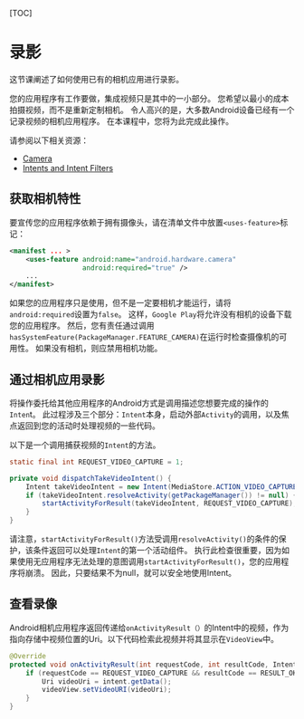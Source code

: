 [TOC]

# 录影

这节课阐述了如何使用已有的相机应用进行录影。

您的应用程序有工作要做，集成视频只是其中的一小部分。 您希望以最小的成本拍摄视频，而不是重新定制相机。 令人高兴的是，大多数Android设备已经有一个记录视频的相机应用程序。 在本课程中，您将为此完成此操作。

请参阅以下相关资源：

- [Camera](https://developer.android.com/guide/topics/media/camera.html)
- [Intents and Intent Filters](https://developer.android.com/guide/components/intents-filters.html)

## 获取相机特性

要宣传您的应用程序依赖于拥有摄像头，请在清单文件中放置`<uses-feature>`标记：

```xml
<manifest ... >
    <uses-feature android:name="android.hardware.camera"
                  android:required="true" />
    ...
</manifest>
```

如果您的应用程序只是使用，但不是一定要相机才能运行，请将`android:required`设置为`false`。 这样，`Google Play`将允许没有相机的设备下载您的应用程序。 然后，您有责任通过调用`hasSystemFeature(PackageManager.FEATURE_CAMERA)`在运行时检查摄像机的可用性。 如果没有相机，则应禁用相机功能。

## 通过相机应用录影

将操作委托给其他应用程序的Android方式是调用描述您想要完成的操作的`Inten`t。 此过程涉及三个部分：`Intent`本身，启动外部`Activity`的调用，以及焦点返回到您的活动时处理视频的一些代码。

以下是一个调用捕获视频的`Intent`的方法。

```java
static final int REQUEST_VIDEO_CAPTURE = 1;

private void dispatchTakeVideoIntent() {
    Intent takeVideoIntent = new Intent(MediaStore.ACTION_VIDEO_CAPTURE);
    if (takeVideoIntent.resolveActivity(getPackageManager()) != null) {
        startActivityForResult(takeVideoIntent, REQUEST_VIDEO_CAPTURE);
    }
}
```

请注意，`startActivityForResult()`方法受调用`resolveActivity()`的条件的保护，该条件返回可以处理`Intent`的第一个活动组件。 执行此检查很重要，因为如果使用无应用程序无法处理的意图调用`startActivityForResult()`，您的应用程序将崩溃。 因此，只要结果不为null，就可以安全地使用Intent。

## 查看录像

Android相机应用程序返回传递给`onActivityResult（）`的Intent中的视频，作为指向存储中视频位置的Uri。以下代码检索此视频并将其显示在`VideoView`中。

```java
@Override
protected void onActivityResult(int requestCode, int resultCode, Intent intent) {
    if (requestCode == REQUEST_VIDEO_CAPTURE && resultCode == RESULT_OK) {
        Uri videoUri = intent.getData();
        videoView.setVideoURI(videoUri);
    }
}
```

